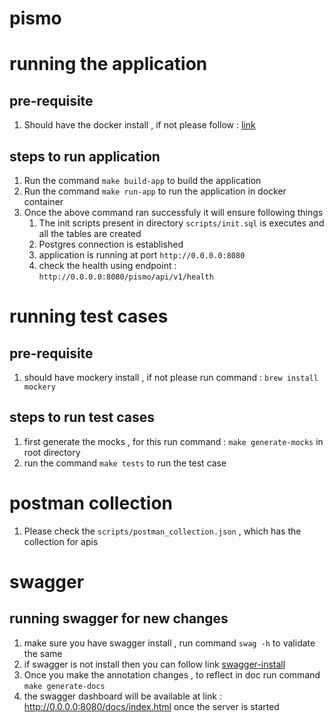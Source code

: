 # pismo

# running the application 

## pre-requisite 
1. Should have the docker install , if not please follow : [link](https://docs.docker.com/desktop/install/mac-install/)

## steps to run application
1. Run the command `make build-app` to build the application 
2. Run the command `make run-app` to run the application in docker container
3. Once the above command ran successfuly it will ensure following things 
    1. The init scripts present in directory `scripts/init.sql` is executes and all the tables are created
    2. Postgres connection is established 
    3. application is running at port `http://0.0.0.0:8080`
    4. check the health using endpoint : `http://0.0.0.0:8080/pismo/api/v1/health`

# running test cases 

## pre-requisite
1. should have mockery install , if not please run command : `brew install mockery`

## steps to run test cases 
1. first generate the mocks , for this run command : `make generate-mocks` in root directory 
2. run the command `make tests` to run the test case

# postman collection 
1. Please check the `scripts/postman_collection.json` , which has the collection for apis

# swagger 

## running swagger for new changes 
1. make sure you have swagger install , run command `swag -h` to validate the same 
2. if swagger is not install then you can follow link [swagger-install](https://lemoncode21.medium.com/how-to-add-swagger-in-golang-gin-6932e8076ec0)
3. Once you make the annotation changes , to reflect in doc run command `make generate-docs`
4. the swagger dashboard will be available at link : http://0.0.0.0:8080/docs/index.html once the server is started
